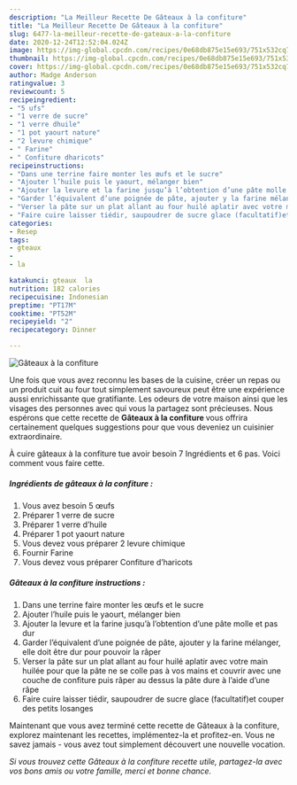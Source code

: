 ```yaml
---
description: "La Meilleur Recette De Gâteaux à la confiture"
title: "La Meilleur Recette De Gâteaux à la confiture"
slug: 6477-la-meilleur-recette-de-gateaux-a-la-confiture
date: 2020-12-24T12:52:04.024Z
image: https://img-global.cpcdn.com/recipes/0e68db875e15e693/751x532cq70/gateaux-a-la-confiture-photo-principale-de-la-recette.jpg
thumbnail: https://img-global.cpcdn.com/recipes/0e68db875e15e693/751x532cq70/gateaux-a-la-confiture-photo-principale-de-la-recette.jpg
cover: https://img-global.cpcdn.com/recipes/0e68db875e15e693/751x532cq70/gateaux-a-la-confiture-photo-principale-de-la-recette.jpg
author: Madge Anderson
ratingvalue: 3
reviewcount: 5
recipeingredient:
- "5 ufs"
- "1 verre de sucre"
- "1 verre dhuile"
- "1 pot yaourt nature"
- "2 levure chimique"
- " Farine"
- " Confiture dharicots"
recipeinstructions:
- "Dans une terrine faire monter les œufs et le sucre"
- "Ajouter l’huile puis le yaourt, mélanger bien"
- "Ajouter la levure et la farine jusqu’à l’obtention d’une pâte molle et pas dur"
- "Garder l’équivalent d’une poignée de pâte, ajouter y la farine mélanger, elle doit être dur pour pouvoir la râper"
- "Verser la pâte sur un plat allant au four huilé aplatir avec votre main huilée pour que la pâte ne se colle pas à vos mains et couvrir avec une couche de confiture puis râper au dessus la pâte dure à l’aide d’une râpe"
- "Faire cuire laisser tiédir, saupoudrer de sucre glace (facultatif)et couper des petits losanges"
categories:
- Resep
tags:
- gteaux
- 
- la

katakunci: gteaux  la 
nutrition: 182 calories
recipecuisine: Indonesian
preptime: "PT17M"
cooktime: "PT52M"
recipeyield: "2"
recipecategory: Dinner

---
```



![Gâteaux à la confiture](https://img-global.cpcdn.com/recipes/0e68db875e15e693/751x532cq70/gateaux-a-la-confiture-photo-principale-de-la-recette.jpg)

Une fois que vous avez reconnu les bases de la cuisine, créer un repas ou un produit cuit au four tout simplement savoureux peut être une expérience aussi enrichissante que gratifiante. Les odeurs de votre maison ainsi que les visages des personnes avec qui vous la partagez sont précieuses. Nous espérons que cette recette de <strong> Gâteaux à la confiture </strong> vous offrira certainement quelques suggestions pour que vous deveniez un cuisinier extraordinaire.

<!--inarticleads1-->

À cuire gâteaux à la confiture tue avoir besoin 7 Ingrédients et 6 pas. Voici comment vous faire cette.

##### Ingrédients de gâteaux à la confiture :

1. Vous avez besoin 5 œufs
1. Préparer 1 verre de sucre
1. Préparer 1 verre d’huile
1. Préparer 1 pot yaourt nature
1. Vous devez vous préparer 2 levure chimique
1. Fournir  Farine
1. Vous devez vous préparer  Confiture d’haricots




<!--inarticleads2-->

##### Gâteaux à la confiture instructions :

1. Dans une terrine faire monter les œufs et le sucre
1. Ajouter l’huile puis le yaourt, mélanger bien
1. Ajouter la levure et la farine jusqu’à l’obtention d’une pâte molle et pas dur
1. Garder l’équivalent d’une poignée de pâte, ajouter y la farine mélanger, elle doit être dur pour pouvoir la râper
1. Verser la pâte sur un plat allant au four huilé aplatir avec votre main huilée pour que la pâte ne se colle pas à vos mains et couvrir avec une couche de confiture puis râper au dessus la pâte dure à l’aide d’une râpe
1. Faire cuire laisser tiédir, saupoudrer de sucre glace (facultatif)et couper des petits losanges




<!--inarticleads1-->

<p>
Maintenant que vous avez terminé cette recette de Gâteaux à la confiture, explorez maintenant les recettes, implémentez-la et profitez-en. Vous ne savez jamais - vous avez tout simplement découvert une nouvelle vocation.
</p>

<p>
<i>Si vous trouvez cette Gâteaux à la confiture recette utile, partagez-la avec vos bons amis ou votre famille, merci et bonne chance.</i>
</p>

